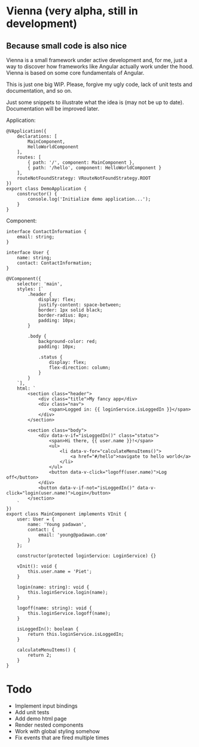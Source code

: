 # Vienna (very alpha, still in development)
## Because small code is also nice

Vienna is a small framework under active development and, for me, just a way to discover how frameworks like Angular actually work under the hood. Vienna is based on some core fundamentals of Angular.

This is just one big WIP. Please, forgive my ugly code, lack of unit tests and documentation, and so on.

Just some snippets to illustrate what the idea is (may not be up to date). Documentation will be improved later.

Application:
```
@VApplication({
	declarations: [
		MainComponent,
		HelloWorldComponent
	],
	routes: [
		{ path: '/', component: MainComponent },
		{ path: '/hello', component: HelloWorldComponent }
	],
	routeNotFoundStrategy: VRouteNotFoundStrategy.ROOT
})
export class DemoApplication {
	constructor() {
		console.log('Initialize demo application...');
	}
}
```

Component:
```
interface ContactInformation {
	email: string;
}

interface User {
	name: string;
	contact: ContactInformation;
}

@VComponent({
	selector: 'main',
	styles: [`
		.header {
			display: flex;
			justify-content: space-between;
			border: 1px solid black;
			border-radius: 8px;
			padding: 10px;
		}
		
		.body {
			background-color: red; 
			padding: 10px;
			
			.status {
				display: flex;
				flex-direction: column;
			}
		}
	`],
	html: `
		<section class="header">
			<div class="title">My fancy app</div>
			<div class="nav">
				<span>Logged in: {{ loginService.isLoggedIn }}</span>
			</div>
		</section>
		
		<section class="body">
			<div data-v-if="isLoggedIn()" class="status">
				<span>Hi there, {{ user.name }}!</span>
				<ul>
					<li data-v-for="calculateMenuItems()">
						<a href="#/hello">navigate to hello world</a>
					</li>
				</ul>
				<button data-v-click="logoff(user.name)">Log off</button>
			</div>
			<button data-v-if-not="isLoggedIn()" data-v-click="login(user.name)">Login</button>
		</section>
	`
})
export class MainComponent implements VInit {
	user: User = {
		name: 'Young padawan',
		contact: {
			email: 'young@padawan.com'
		}
	};

	constructor(protected loginService: LoginService) {}

	vInit(): void {
		this.user.name = 'Piet';
	}

	login(name: string): void {
		this.loginService.login(name);
	}

	logoff(name: string): void {
		this.loginService.logoff(name);
	}

	isLoggedIn(): boolean {
		return this.loginService.isLoggedIn;
	}

	calculateMenuItems() {
		return 2;
	}
}
```

# Todo
- Implement input bindings
- Add unit tests
- Add demo html page
- Render nested components
- Work with global styling somehow
- Fix events that are fired multiple times
